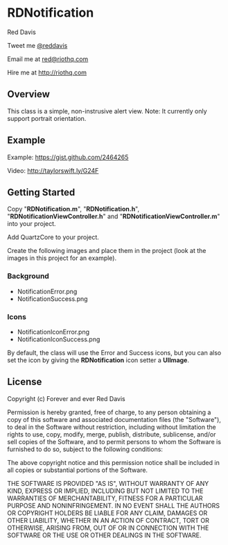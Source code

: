 # RDNotification

Red Davis

Tweet me [@reddavis](http://twitter.com/reddavis)

Email me at red@riothq.com

Hire me at http://riothq.com

## Overview

This class is a simple, non-instrusive alert view. Note: It currently only support portrait orientation.

## Example

Example: https://gist.github.com/2464265

Video: http://taylorswift.ly/G24F

## Getting Started

Copy "**RDNotification.m**",  "**RDNotification.h**", "**RDNotificationViewController.h**" and "**RDNotificationViewController.m**" into your project.

Add QuartzCore to your project.

Create the following images and place them in the project (look at the images in this project for an example).

### Background
* NotificationError.png
* NotificationSuccess.png

### Icons
* NotificationIconError.png
* NotificationIconSuccess.png

By default, the class will use the Error and Success icons, but you can also set the icon by giving the **RDNotification** icon setter a **UIImage**.

## License

Copyright (c) Forever and ever Red Davis

Permission is hereby granted, free of charge, to any person obtaining
a copy of this software and associated documentation files (the
"Software"), to deal in the Software without restriction, including
without limitation the rights to use, copy, modify, merge, publish,
distribute, sublicense, and/or sell copies of the Software, and to
permit persons to whom the Software is furnished to do so, subject to
the following conditions:

The above copyright notice and this permission notice shall be
included in all copies or substantial portions of the Software.

THE SOFTWARE IS PROVIDED "AS IS", WITHOUT WARRANTY OF ANY KIND,
EXPRESS OR IMPLIED, INCLUDING BUT NOT LIMITED TO THE WARRANTIES OF
MERCHANTABILITY, FITNESS FOR A PARTICULAR PURPOSE AND
NONINFRINGEMENT. IN NO EVENT SHALL THE AUTHORS OR COPYRIGHT HOLDERS BE
LIABLE FOR ANY CLAIM, DAMAGES OR OTHER LIABILITY, WHETHER IN AN ACTION
OF CONTRACT, TORT OR OTHERWISE, ARISING FROM, OUT OF OR IN CONNECTION
WITH THE SOFTWARE OR THE USE OR OTHER DEALINGS IN THE SOFTWARE.